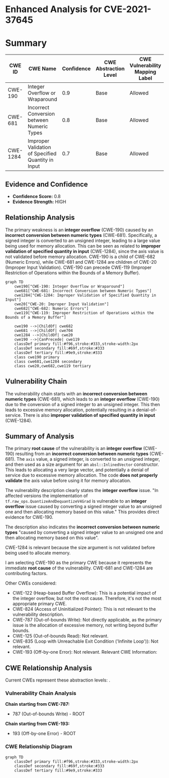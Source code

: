 # Enhanced Analysis for CVE-2021-37645

# Summary
| CWE ID | CWE Name | Confidence | CWE Abstraction Level | CWE Vulnerability Mapping Label | CWE-Vulnerability Mapping Notes |
|---|---|---|---|---|---|
| CWE-190 | Integer Overflow or Wraparound | 0.9 | Base | Allowed | Primary CWE |
| CWE-681 | Incorrect Conversion between Numeric Types | 0.8 | Base | Allowed | Secondary Candidate |
| CWE-1284 | Improper Validation of Specified Quantity in Input | 0.7 | Base | Allowed | Secondary Candidate |

## Evidence and Confidence

*   **Confidence Score:** 0.8
*   **Evidence Strength:** HIGH

## Relationship Analysis
The primary weakness is an **integer overflow** (CWE-190) caused by an **incorrect conversion between numeric types** (CWE-681). Specifically, a signed integer is converted to an unsigned integer, leading to a large value being used for memory allocation. This can be seen as related to **improper validation of specified quantity in input** (CWE-1284), since the axis value is not validated before memory allocation. CWE-190 is a child of CWE-682 (Numeric Errors), while CWE-681 and CWE-1284 are children of CWE-20 (Improper Input Validation). CWE-190 can precede CWE-119 (Improper Restriction of Operations within the Bounds of a Memory Buffer).

```mermaid
graph TD
    cwe190["CWE-190: Integer Overflow or Wraparound"]
    cwe681["CWE-681: Incorrect Conversion between Numeric Types"]
    cwe1284["CWE-1284: Improper Validation of Specified Quantity in Input"]
    cwe20["CWE-20: Improper Input Validation"]
    cwe682["CWE-682: Numeric Errors"]
    cwe119["CWE-119: Improper Restriction of Operations within the Bounds of a Memory Buffer"]

    cwe190 -->|ChildOf| cwe682
    cwe681 -->|ChildOf| cwe704
    cwe1284 -->|ChildOf| cwe20
    cwe190 -->|CanPrecede| cwe119
    classDef primary fill:#f96,stroke:#333,stroke-width:2px
    classDef secondary fill:#69f,stroke:#333
    classDef tertiary fill:#9e9,stroke:#333
    class cwe190 primary
    class cwe681,cwe1284 secondary
    class cwe20,cwe682,cwe119 tertiary
```

## Vulnerability Chain
The vulnerability chain starts with an **incorrect conversion between numeric types** (CWE-681), which leads to an **integer overflow** (CWE-190) due to the conversion of a signed integer to an unsigned integer. This then leads to excessive memory allocation, potentially resulting in a denial-of-service. There is also **improper validation of specified quantity in input** (CWE-1284).

## Summary of Analysis
The primary **root cause** of the vulnerability is an **integer overflow** (CWE-190) resulting from an **incorrect conversion between numeric types** (CWE-681). The `axis` value, a signed integer, is converted to an unsigned integer, and then used as a size argument for an `absl::InlinedVector` constructor. This leads to allocating a very large vector, and potentially a denial of service due to excessive memory allocation. The code **does not properly validate** the axis value before using it for memory allocation.

The vulnerability description clearly states the **integer overflow** issue. "In affected versions the implementation of `tf.raw_ops.QuantizeAndDequantizeV4Grad` is vulnerable to an **integer overflow** issue caused by converting a signed integer value to an unsigned one and then allocating memory based on this value." This provides direct evidence for CWE-190.

The description also indicates the **incorrect conversion between numeric types** "caused by converting a signed integer value to an unsigned one and then allocating memory based on this value".

CWE-1284 is relevant because the size argument is not validated before being used to allocate memory.

I am selecting CWE-190 as the primary CWE because it represents the immediate **root cause** of the vulnerability. CWE-681 and CWE-1284 are contributing factors.

Other CWEs considered:

*   CWE-122 (Heap-based Buffer Overflow): This is a potential impact of the integer overflow, but not the root cause. Therefore, it's not the most appropriate primary CWE.
*   CWE-824 (Access of Uninitialized Pointer): This is not relevant to the vulnerability description.
*   CWE-787 (Out-of-bounds Write): Not directly applicable, as the primary issue is the allocation of excessive memory, not writing beyond buffer bounds.
*   CWE-125 (Out-of-bounds Read): Not relevant.
*   CWE-835 (Loop with Unreachable Exit Condition ('Infinite Loop')): Not relevant.
*   CWE-193 (Off-by-one Error): Not relevant.
Relevant CWE Information:


## CWE Relationship Analysis

Current CWEs represent these abstraction levels: .


### Vulnerability Chain Analysis

**Chain starting from CWE-787:**
- 787 (Out-of-bounds Write) - ROOT


**Chain starting from CWE-193:**
- 193 (Off-by-one Error) - ROOT



### CWE Relationship Diagram

```mermaid
graph TD
    classDef primary fill:#f96,stroke:#333,stroke-width:2px
    classDef secondary fill:#69f,stroke:#333
    classDef tertiary fill:#9e9,stroke:#333
```